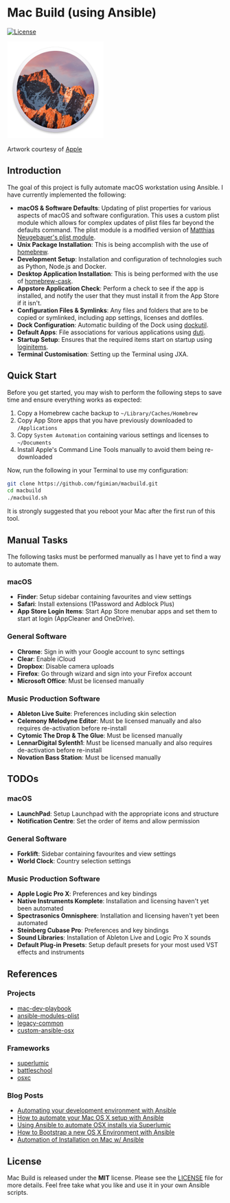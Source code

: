 # Mac Build (using Ansible)

[![License](https://img.shields.io/badge/license-MIT-blue.svg)](https://github.com/fgimian/campies/blob/master/LICENSE)

![Mac Build Logo](images/macbuild-logo.png)

Artwork courtesy of [Apple](http://www.apple.com/)

## Introduction

The goal of this project is fully automate macOS workstation using Ansible.
I have currently implemented the following:

* **macOS & Software Defaults**: Updating of plist properties for various
  aspects of macOS and software configuration.  This uses a custom plist module
  which allows for complex updates of plist files far beyond the defaults
  command.  The plist module is a modified version of
  [Matthias Neugebauer's plist module](https://github.com/mtneug/ansible-modules-plist).
* **Unix Package Installation**: This is being accomplish with the use of
  [homebrew](https://github.com/Homebrew/homebrew).
* **Development Setup**: Installation and configuration of technologies
  such as Python, Node.js and Docker.
* **Desktop Application Installation**: This is being performed with the use
  of [homebrew-cask](https://github.com/caskroom/homebrew-cask).
* **Appstore Application Check**: Perform a check to see if the app is
  installed, and notify the user that they must install it from the App Store if it isn't.
* **Configuration Files & Symlinks**: Any files and folders that are to be 
  copied or symlinked, including app settings, licenses and dotfiles.
* **Dock Configuration**: Automatic building of the Dock using
  [dockutil](https://github.com/kcrawford/dockutil).
* **Default Apps**: File associations for various applications using
  [duti](https://github.com/moretension/duti).
* **Startup Setup**: Ensures that the required items start on startup using
  [loginitems](https://github.com/OJFord/loginitems).
* **Terminal Customisation**: Setting up the Terminal using JXA.

## Quick Start

Before you get started, you may wish to perform the following steps to save
time and ensure everything works as expected:

1. Copy a Homebrew cache backup to `~/Library/Caches/Homebrew`
2. Copy App Store apps that you have previously downloaded to `/Applications`
3. Copy `System Automation` containing various settings and licenses to `~/Documents`
4. Install Apple's Command Line Tools manually to avoid them being re-downloaded

Now, run the following in your Terminal to use my configuration:

```bash
git clone https://github.com/fgimian/macbuild.git
cd macbuild
./macbuild.sh
```

It is strongly suggested that you reboot your Mac after the first run
of this tool.

## Manual Tasks

The following tasks must be performed manually as I have yet to find a way to
automate them.

### macOS

* **Finder**: Setup sidebar containing favourites and view settings
* **Safari**: Install extensions (1Password and Adblock Plus)
* **App Store Login Items**: Start App Store menubar apps and set them to start
  at login (AppCleaner and OneDrive).

### General Software

* **Chrome**: Sign in with your Google account to sync settings
* **Clear**: Enable iCloud
* **Dropbox**: Disable camera uploads
* **Firefox**: Go through wizard and sign into your Firefox account
* **Microsoft Office**: Must be licensed manually

### Music Production Software

* **Ableton Live Suite**: Preferences including skin selection
* **Celemony Melodyne Editor**: Must be licensed manually and also requires
  de-activation before re-install
* **Cytomic The Drop & The Glue**: Must be licensed manually
* **LennarDigital Sylenth1**: Must be licensed manually and also requires
  de-activation before re-install
* **Novation Bass Station**: Must be licensed manually

## TODOs

### macOS

* **LaunchPad**: Setup Launchpad with the appropriate icons and structure
* **Notification Centre**: Set the order of items and allow permission

### General Software

* **Forklift**: Sidebar containing favourites and view settings
* **World Clock**: Country selection settings

### Music Production Software

* **Apple Logic Pro X**: Preferences and key bindings
* **Native Instruments Komplete**: Installation and licensing haven't yet been
  automated
* **Spectrasonics Omnisphere**: Installation and licensing haven't yet been
  automated
* **Steinberg Cubase Pro**: Preferences and key bindings
* **Sound Libraries**: Installation of Ableton Live and Logic Pro X sounds
* **Default Plug-in Presets**: Setup default presets for your most used VST
  effects and instruments

## References

### Projects

* [mac-dev-playbook](https://github.com/geerlingguy/mac-dev-playbook)
* [ansible-modules-plist](https://github.com/mtneug/ansible-modules-plist)
* [legacy-common](https://github.com/osxc/legacy-common)
* [custom-ansible-osx](https://github.com/mtneug/custom-ansible-osx)

### Frameworks

* [superlumic](https://github.com/superlumic/superlumic)
* [battleschool](https://github.com/spencergibb/battleschool)
* [osxc](http://osxc.github.io/)

### Blog Posts

* [Automating your development environment with Ansible](http://www.nickhammond.com/automating-development-environment-ansible/)
* [How to automate your Mac OS X setup with Ansible](https://blog.vandenbrand.org/2016/01/04/how-to-automate-your-mac-os-x-setup-with-ansible/)
* [Using Ansible to automate OSX installs via Superlumic](http://vanderveer.be/2015/09/27/using-ansible-to-automate-osx-installs-via-superlumic.html)
* [How to Bootstrap a new OS X Environment with Ansible](http://flounderedge.com/bootstrap-new-os-x-environment-ansible/)
* [Automation of Installation on Mac w/ Ansible](https://medium.com/@hackyGQ/automation-of-installation-on-mac-w-ansible-21354cce0d7b#.j7rujxwgc)

## License

Mac Build is released under the **MIT** license. Please see the
[LICENSE](https://github.com/fgimian/macbuild/blob/master/LICENSE) file for
more details.  Feel free take what you like and use it in your own Ansible
scripts.
